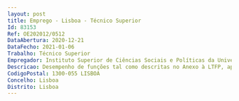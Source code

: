 ```yaml
--- 
layout: post
title: Emprego - Lisboa - Técnico Superior
Id: 83153
Ref: OE202012/0512
DataAbertura: 2020-12-21
DataFecho: 2021-01-06
Trabalho: Técnico Superior
Empregador: Instituto Superior de Ciências Sociais e Políticas da Universidade de Lisboa
Descricao: Desempenho de funções tal como descritas no Anexo à LTFP, aprovada pela Lei n.º 35 2014, de 20 de junho, para o qual remete o n.º 2 do artigo 88.º da mesma Lei, tendo como funções específicas  a) Garantir o apoio processual relativo à preparação, entrega e aprovação de projetos de mestrado e doutoramento b) Preparar e acompanhar os workshops de discussão dos projetos de Mestrados e Doutoramentos c) Preparar e acompanhar as discussões da Comissão de Acompanhamento de Doutoramento d) Garantir o apoio processual relativo à admissão a provas públicas de defesa de trabalhos finais de mestrado e teses de doutoramento e) Secretariar todas as provas públicas de mestrado, doutoramento, aptidão pedagógica e capacidade científica f) Acompanhar e organizar os processos de equivalência e reconhecimento de habilitações g) Assegurar a manutenção do RENATES e RCAAP em articulação com a Biblioteca do ISCSP h) Preparar e acompanhar o expediente ao Conselho Científico, em articulação com a Área de Assuntos Institucionais e Investigação i) Preparar informação estatística de apoio à gestão.
CodigoPostal: 1300-055 LISBOA
Concelho: Lisboa
Distrito: Lisboa
--- 
```

